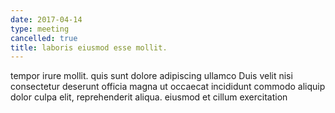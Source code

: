 ```yaml
---
date: 2017-04-14
type: meeting
cancelled: true
title: laboris eiusmod esse mollit.
---
```

tempor irure mollit. quis sunt dolore adipiscing ullamco Duis velit nisi consectetur deserunt officia magna ut occaecat incididunt commodo aliquip dolor culpa elit, reprehenderit aliqua. eiusmod et cillum exercitation